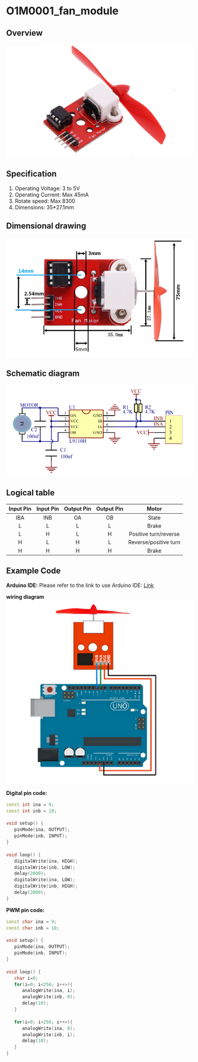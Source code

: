 # O1M0001_fan_module

## Overview
![Img](../../_static/outsourcing/O1M0001_fan_module/1img.png)


## Specification
1. Operating Voltage: 3 to 5V
2. Operating Current: Max 45mA
3. Rotate speed: Max 8300
9. Dimensions: 35\*27.1mm

## Dimensional drawing
![Img](../../_static/outsourcing/O1M0001_fan_module/2img.png)

## Schematic diagram
![Img](../../_static/outsourcing/O1M0001_fan_module/3img.png)

## Logical table
|Input Pin|Input Pin|Output Pin|Output Pin| Motor |
|  :--:   |  :--:   |   :--:   |   :--:   |  :--: |
|   IBA   |   INB   |    OA    |    OB    | State |
|    L    |    L    |    L     |    L     | Brake |
|    L    |    H    |    L     |    H     |Positive turn/reverse |
|    H    |    L    |    H     |    L     |Reverse/positive turn |
|    H    |    H    |    H     |    H     |Brake |
## Example Code
**Arduino IDE:**
Please refer to the link to use Arduino IDE: [Link](../../arduino/arduino_ide/arduino_ide.md)

**wiring diagram**
![Img](../../_static/outsourcing/O1M0001_fan_module/4img.png)

**Digital pin code:**
```c++
const int ina = 9;            
const int inb = 10;             

void setup() {
   pinMode(ina, OUTPUT);
   pinMode(inb, INPUT);
}

void loop() {
   digitalWrite(ina, HIGH);    
   digitalWrite(inb, LOW);
   delay(2000);
   digitalWrite(ina, LOW);    
   digitalWrite(inb, HIGH);
   delay(2000);
}
```

**PWM pin code:**
```c++
const char ina = 9;            
const char inb = 10;             

void setup() {
   pinMode(ina, OUTPUT);
   pinMode(inb, INPUT);
}

void loop() {
   char i=0;
   for(i=0; i<256; i++>){
      analogWrite(ina, i);    
      analogWrite(inb, 0);
      delay(10);
   }

   for(i=0; i<256; i++>){
      analogWrite(ina, 0);    
      analogWrite(inb, i);
      delay(10);
   }
}
```